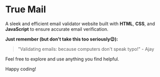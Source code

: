 # True Mail

A sleek and efficient email validator website built with **HTML**, **CSS**, and **JavaScript** to ensure accurate email verification.

**Just remember (but don't take this too seriously😉):**
> "Validating emails: because computers don't speak typo!" - Ajay

Feel free to explore and use anything you find helpful.

Happy coding!
